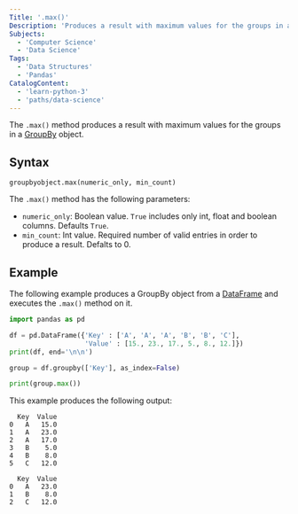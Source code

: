 ```yaml
---
Title: '.max()'
Description: 'Produces a result with maximum values for the groups in a GroupBy object.'
Subjects:
  - 'Computer Science'
  - 'Data Science'
Tags:
  - 'Data Structures'
  - 'Pandas'
CatalogContent:
  - 'learn-python-3'
  - 'paths/data-science'
---
```


The `.max()` method produces a result with maximum values for the groups in a [GroupBy](https://www.codecademy.com/resources/docs/pandas/groupby) object.

## Syntax

```pseudo
groupbyobject.max(numeric_only, min_count)
```

The `.max()` method has the following parameters:

- `numeric_only`: Boolean value. `True` includes only int, float and boolean columns. Defaults `True`.
- `min_count`: Int value. Required number of valid entries in order to produce a result. Defalts to 0.

## Example

The following example produces a GroupBy object from a [DataFrame](https://www.codecademy.com/resources/docs/pandas/dataframe) and executes the `.max()` method on it.

```py
import pandas as pd

df = pd.DataFrame({'Key' : ['A', 'A', 'A', 'B', 'B', 'C'],
                   'Value' : [15., 23., 17., 5., 8., 12.]})
print(df, end='\n\n')

group = df.groupby(['Key'], as_index=False)

print(group.max())
```

This example produces the following output:

```shell
  Key  Value
0   A   15.0
1   A   23.0
2   A   17.0
3   B    5.0
4   B    8.0
5   C   12.0

  Key  Value
0   A   23.0
1   B    8.0
2   C   12.0
```
